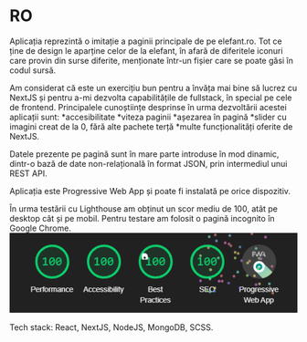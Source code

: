 # RO

Aplicația reprezintă o imitație a paginii principale de pe elefant.ro. Tot ce ține de design le aparține celor de la elefant, în afară de diferitele iconuri care provin din surse diferite, menționate într-un fișier care se poate găsi în codul sursă.

Am considerat că este un exercițiu bun pentru a învăța mai bine să lucrez cu NextJS și pentru a-mi dezvolta capabilitățile de fullstack, în special pe cele de frontend. 
Principalele cunoștiințe desprinse în urma dezvoltării acestei aplicații sunt:
*accesibilitate 
*viteza paginii
*așezarea în pagină
*slider cu imagini creat de la 0, fără alte pachete terță
*multe funcționalități oferite de NextJS.

Datele prezente pe pagină sunt în mare parte introduse în mod dinamic, dintr-o bază de date non-relațională în format JSON, prin intermediul unui REST API.

Aplicația este Progressive Web App și poate fi instalată pe orice dispozitiv.

În urma testării cu Lighthouse am obținut un scor mediu de 100, atât pe desktop cât și pe mobil. Pentru testare am folosit o pagină incognito în Google Chrome.
![Rezultatele testării cu Lighthouse](lighthouse-result.png)

Tech stack: React, NextJS, NodeJS, MongoDB, SCSS.
